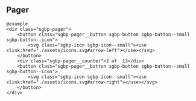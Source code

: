 ## Pager

    @example
    <div class="sgbp-pager">
        <button class="sgbp-pager__button sgbp-button sgbp-button--small sgbp-button--icon">
            <svg class="sgbp-icon sgbp-icon--small"><use xlink:href="./assets/icons.svg#arrow-left"></use></svg>
        </button>
        <div class="sgbp-pager__counter">2 of  13</div>
        <button class="sgbp-pager__button sgbp-button sgbp-button--small sgbp-button--icon">
            <svg class="sgbp-icon sgbp-icon--small"><use xlink:href="./assets/icons.svg#arrow-right"></use></svg>
        </button>
    </div>

